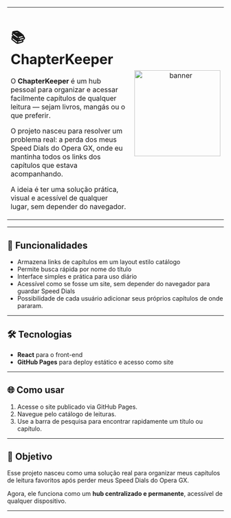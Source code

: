 <table>
  <tr>
    <td style="vertical-align: middle; width:70%; border: none;">
      <h1> 📚 ChapterKeeper</h1>
      <p>
        O <b>ChapterKeeper</b> é um hub pessoal para organizar e acessar facilmente capítulos de qualquer leitura — sejam livros, mangás ou o que preferir.
      </p>
      <p>
        O projeto nasceu para resolver um problema real: a perda dos meus Speed Dials do Opera GX,
        onde eu mantinha todos os links dos capítulos que estava acompanhando.
      </p>
      <p>
        A ideia é ter uma solução prática, visual e acessível de qualquer lugar,
        sem depender do navegador.
      </p>
    </td>
    <td style="width:30%; border: none;" align="center">
      <img src="https://i.pinimg.com/originals/ff/d3/f2/ffd3f27d864b65be3cd983225917d580.gif" width="200" alt="banner">
    </td>
  </tr>
</table>

---

## 🚀 Funcionalidades

- Armazena links de capítulos em um layout estilo catálogo  
- Permite busca rápida por nome do título  
- Interface simples e prática para uso diário  
- Acessível como se fosse um site, sem depender do navegador para guardar Speed Dials
- Possibilidade de cada usuário adicionar seus próprios capítulos de onde pararam.


---

## 🛠️ Tecnologias

- **React** para o front-end  
- **GitHub Pages** para deploy estático e acesso como site  

---

## 🌐 Como usar

1. Acesse o site publicado via GitHub Pages.  
2. Navegue pelo catálogo de leituras.  
3. Use a barra de pesquisa para encontrar rapidamente um título ou capítulo.  

---

## 📌 Objetivo

Esse projeto nasceu como uma solução real para organizar meus capítulos de leitura favoritos após perder meus Speed Dials do Opera GX.  

Agora, ele funciona como um **hub centralizado e permanente**, acessível de qualquer dispositivo.  

---

